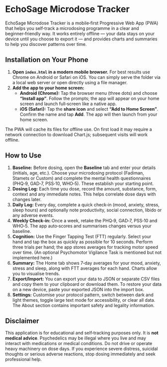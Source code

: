 # EchoSage Microdose Tracker

EchoSage Microdose Tracker is a mobile‑first Progressive Web App (PWA) that helps you self‑track a microdosing programme in a clear and beginner‑friendly way. It works entirely offline — your data stays on your device until you choose to export it — and provides charts and summaries to help you discover patterns over time.

## Installation on Your Phone

1. **Open `index.html` in a modern mobile browser.** For best results use Chrome on Android or Safari on iOS. You can simply serve the folder via a local web server or open directly using a file manager.
2. **Add the app to your home screen:**
   - **Android (Chrome):** Tap the browser menu (three dots) and choose **“Install app”**. Follow the prompts; the app will appear on your home screen and launch full‑screen like a native app.
   - **iOS (Safari):** Tap the **share icon** and select **“Add to Home Screen”**. Confirm the name and tap **Add**. The app will then launch from your home screen.

The PWA will cache its files for offline use. On first load it may require a network connection to download Chart.js; subsequent visits will work offline.

## How to Use

1. **Baseline:** Before dosing, open the **Baseline** tab and enter your details (initials, age, etc.). Choose your microdosing protocol (Fadiman, Stamets or Custom) and complete the mental health questionnaires (PHQ‑9, GAD‑7, PSS‑10, WHO‑5). These establish your starting point.
2. **Dosing Log:** Each time you dose, record the amount, substance, form, context and any immediate notes. This helps correlate dose days with changes later.
3. **Daily Log:** Every day, complete a quick check‑in (mood, anxiety, stress, sleep hours) and optionally note productivity, social connection, libido or any adverse events.
4. **Weekly Check‑in:** Once a week, retake the PHQ‑9, GAD‑7, PSS‑10 and WHO‑5. The app auto‑scores and summarises changes versus your baseline.
5. **Cognition:** Use the Finger Tapping Test (FTT) regularly. Select your hand and tap the box as quickly as possible for 10 seconds. Perform three trials per hand; the app stores averages for tracking motor speed over time. (An optional Psychomotor Vigilance Task is mentioned but not implemented here.)
6. **Summary:** The Home tab shows 7‑day averages for your mood, anxiety, stress and sleep, along with FTT averages for each hand. Charts allow you to visualise trends.
7. **Export/Import:** You can export your data to JSON or separate CSV files and copy them to your clipboard or download them. To restore your data on a new device, paste your exported JSON into the import box.
8. **Settings:** Customise your protocol pattern, switch between dark and light themes, toggle large text mode for accessibility, or clear all data. The About section contains important safety and legality information.

## Disclaimer

This application is for educational and self‑tracking purposes only. It is **not medical advice**. Psychedelics may be illegal where you live and may interact with medications or medical conditions. Do not drive or operate heavy machinery on dose days. If you experience severe distress, suicidal thoughts or serious adverse reactions, stop dosing immediately and seek professional help.
